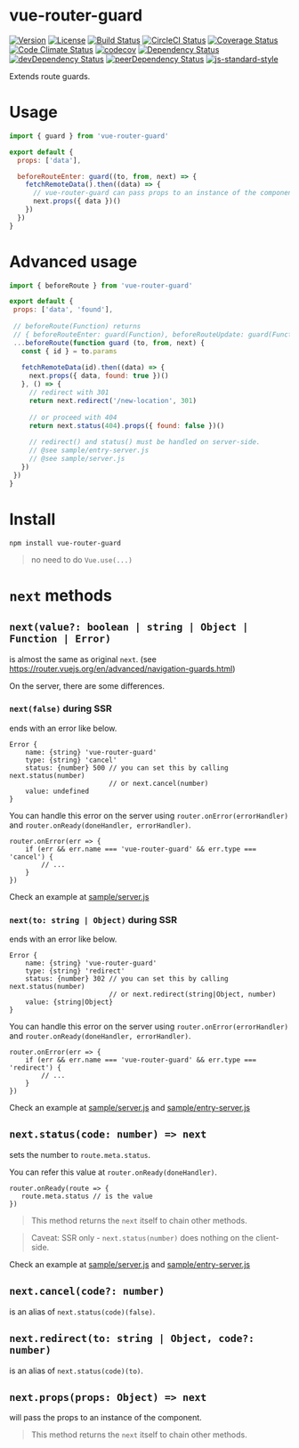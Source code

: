 # vue-router-guard

[![Version](https://img.shields.io/npm/v/vue-router-guard.svg)](https://www.npmjs.com/package/vue-router-guard)
[![License](https://img.shields.io/npm/l/vue-router-guard.svg)](https://www.npmjs.com/package/vue-router-guard)
[![Build Status](https://travis-ci.org/ooxif/vue-router-guard.svg)](https://travis-ci.org/ooxif/vue-router-guard)
[![CircleCI Status](https://circleci.com/gh/ooxif/vue-router-guard.svg?style=shield)](https://circleci.com/gh/ooxif/vue-router-guard)
[![Coverage Status](https://img.shields.io/coveralls/ooxif/vue-router-guard/master.svg)](https://coveralls.io/github/ooxif/vue-router-guard?branch=master)
[![Code Climate Status](https://codeclimate.com/github/ooxif/vue-router-guard.svg)](https://codeclimate.com/github/ooxif/vue-router-guard)
[![codecov](https://codecov.io/gh/ooxif/vue-router-guard/branch/master/graph/badge.svg)](https://codecov.io/gh/ooxif/vue-router-guard)
[![Dependency Status](https://david-dm.org/ooxif/vue-router-guard.svg)](https://david-dm.org/ooxif/vue-router-guard)
[![devDependency Status](https://david-dm.org/ooxif/vue-router-guard/dev-status.svg)](https://david-dm.org/ooxif/vue-router-guard/?type=dev)
[![peerDependency Status](https://david-dm.org/ooxif/vue-router-guard/peer-status.svg)](https://david-dm.org/ooxif/vue-router-guard/?type=peer)
[![js-standard-style](https://img.shields.io/badge/code%20style-standard-brightgreen.svg)](http://standardjs.com)

Extends route guards.

# Usage

```javascript
import { guard } from 'vue-router-guard'

export default {
  props: ['data'],

  beforeRouteEnter: guard((to, from, next) => {
    fetchRemoteData().then((data) => {
      // vue-router-guard can pass props to an instance of the component.
      next.props({ data })()
    })
  })
}
```

# Advanced usage

 ```javascript
import { beforeRoute } from 'vue-router-guard'

export default {
  props: ['data', 'found'],
  
  // beforeRoute(Function) returns
  // { beforeRouteEnter: guard(Function), beforeRouteUpdate: guard(Function) }
  ...beforeRoute(function guard (to, from, next) {
    const { id } = to.params
    
    fetchRemoteData(id).then((data) => {
      next.props({ data, found: true })()
    }, () => {
      // redirect with 301
      return next.redirect('/new-location', 301)
      
      // or proceed with 404
      return next.status(404).props({ found: false })()
      
      // redirect() and status() must be handled on server-side.
      // @see sample/entry-server.js
      // @see sample/server.js
    })
  })
}
```

# Install

`npm install vue-router-guard`

> no need to do `Vue.use(...)`

# `next` methods

## `next(value?: boolean | string | Object | Function | Error)`

is almost the same as original `next`.
(see https://router.vuejs.org/en/advanced/navigation-guards.html)

On the server, there are some differences.

### `next(false)` during SSR

ends with an error like below.

    Error {
        name: {string} 'vue-router-guard'
        type: {string} 'cancel'
        status: {number} 500 // you can set this by calling next.status(number)
                             // or next.cancel(number)
        value: undefined
    }

You can handle this error on the server using `router.onError(errorHandler)`
and `router.onReady(doneHandler, errorHandler)`.

    router.onError(err => {
        if (err && err.name === 'vue-router-guard' && err.type === 'cancel') {
            // ...
        }
    })

Check an example at [sample/server.js](/sample/server.js)

### `next(to: string | Object)` during SSR

ends with an error like below.

    Error {
        name: {string} 'vue-router-guard'
        type: {string} 'redirect'
        status: {number} 302 // you can set this by calling next.status(number)
                             // or next.redirect(string|Object, number)
        value: {string|Object}
    }

You can handle this error on the server using `router.onError(errorHandler)`
and `router.onReady(doneHandler, errorHandler)`.

    router.onError(err => {
        if (err && err.name === 'vue-router-guard' && err.type === 'redirect') {
            // ...
        }
    })

Check an example at [sample/server.js](/sample/server.js) and
[sample/entry-server.js](/sample/entry-server.js)

## `next.status(code: number) => next`

sets the number to `route.meta.status`.

You can refer this value at `router.onReady(doneHandler)`.

    router.onReady(route => {
       route.meta.status // is the value
    })

> This method returns the `next` itself to chain other methods.

> Caveat: SSR only - `next.status(number)` does nothing on the client-side.

Check an example at [sample/server.js](/sample/server.js) and
[sample/entry-server.js](/sample/entry-server.js)

## `next.cancel(code?: number)`

is an alias of `next.status(code)(false)`.

## `next.redirect(to: string | Object, code?: number)`

is an alias of `next.status(code)(to)`.

## `next.props(props: Object) => next`

will pass the props to an instance of the component.

> This method returns the `next` itself to chain other methods.
